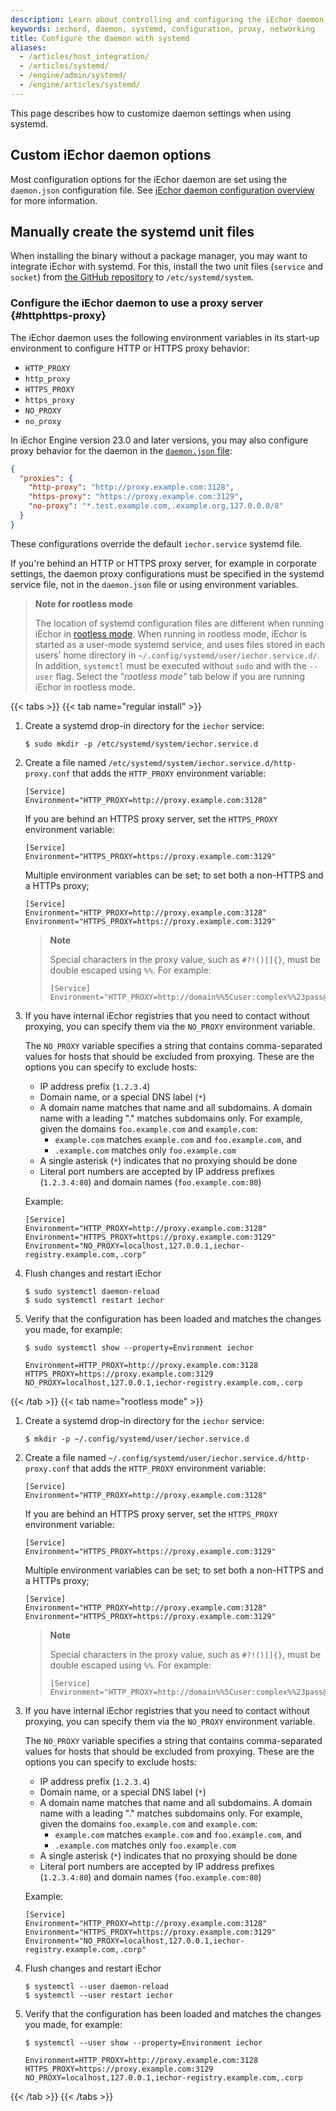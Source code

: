 ```yaml
---
description: Learn about controlling and configuring the iEchor daemon using systemd
keywords: iechord, daemon, systemd, configuration, proxy, networking
title: Configure the daemon with systemd
aliases:
  - /articles/host_integration/
  - /articles/systemd/
  - /engine/admin/systemd/
  - /engine/articles/systemd/
---
```


This page describes how to customize daemon settings when using systemd.

## Custom iEchor daemon options

Most configuration options for the iEchor daemon are set using the `daemon.json`
configuration file. See [iEchor daemon configuration overview](./index.md) for
more information.

## Manually create the systemd unit files

When installing the binary without a package manager, you may want to integrate
iEchor with systemd. For this, install the two unit files (`service` and
`socket`) from
[the GitHub repository](https://github.com/moby/moby/tree/master/contrib/init/systemd)
to `/etc/systemd/system`.

### Configure the iEchor daemon to use a proxy server {#httphttps-proxy}

The iEchor daemon uses the following environment variables in
its start-up environment to configure HTTP or HTTPS proxy behavior:

- `HTTP_PROXY`
- `http_proxy`
- `HTTPS_PROXY`
- `https_proxy`
- `NO_PROXY`
- `no_proxy`

In iEchor Engine version 23.0 and later versions, you may also configure proxy
behavior for the daemon in the [`daemon.json` file](./index.md#configure-the-iechor-daemon):

```json
{
  "proxies": {
    "http-proxy": "http://proxy.example.com:3128",
    "https-proxy": "https://proxy.example.com:3129",
    "no-proxy": "*.test.example.com,.example.org,127.0.0.0/8"
  }
}
```

These configurations override the default `iechor.service` systemd file.

If you're behind an HTTP or HTTPS proxy server, for example in corporate
settings, the daemon proxy configurations must be specified in the systemd
service file, not in the `daemon.json` file or using environment variables.

> **Note for rootless mode**
>
> The location of systemd configuration files are different when running iEchor
> in [rootless mode](../../engine/security/rootless.md). When running in
> rootless mode, iEchor is started as a user-mode systemd service, and uses
> files stored in each users' home directory in
> `~/.config/systemd/user/iechor.service.d/`. In addition, `systemctl` must be
> executed without `sudo` and with the `--user` flag. Select the _"rootless
> mode"_ tab below if you are running iEchor in rootless mode.

{{< tabs >}}
{{< tab name="regular install" >}}

1. Create a systemd drop-in directory for the `iechor` service:

   ```console
   $ sudo mkdir -p /etc/systemd/system/iechor.service.d
   ```

2. Create a file named `/etc/systemd/system/iechor.service.d/http-proxy.conf`
   that adds the `HTTP_PROXY` environment variable:

   ```systemd
   [Service]
   Environment="HTTP_PROXY=http://proxy.example.com:3128"
   ```

   If you are behind an HTTPS proxy server, set the `HTTPS_PROXY` environment
   variable:

   ```systemd
   [Service]
   Environment="HTTPS_PROXY=https://proxy.example.com:3129"
   ```

   Multiple environment variables can be set; to set both a non-HTTPS and a
   HTTPs proxy;

   ```systemd
   [Service]
   Environment="HTTP_PROXY=http://proxy.example.com:3128"
   Environment="HTTPS_PROXY=https://proxy.example.com:3129"
   ```

   > **Note**
   >
   > Special characters in the proxy value, such as `#?!()[]{}`, must be double
   > escaped using `%%`. For example:
   >
   > ```systemd
   > [Service]
   > Environment="HTTP_PROXY=http://domain%%5Cuser:complex%%23pass@proxy.example.com:3128/"
   > ```

3. If you have internal iEchor registries that you need to contact without
   proxying, you can specify them via the `NO_PROXY` environment variable.

   The `NO_PROXY` variable specifies a string that contains comma-separated
   values for hosts that should be excluded from proxying. These are the options
   you can specify to exclude hosts:

   - IP address prefix (`1.2.3.4`)
   - Domain name, or a special DNS label (`*`)
   - A domain name matches that name and all subdomains. A domain name with a
     leading "." matches subdomains only. For example, given the domains
     `foo.example.com` and `example.com`:
     - `example.com` matches `example.com` and `foo.example.com`, and
     - `.example.com` matches only `foo.example.com`
   - A single asterisk (`*`) indicates that no proxying should be done
   - Literal port numbers are accepted by IP address prefixes (`1.2.3.4:80`) and
     domain names (`foo.example.com:80`)

   Example:

   ```systemd
   [Service]
   Environment="HTTP_PROXY=http://proxy.example.com:3128"
   Environment="HTTPS_PROXY=https://proxy.example.com:3129"
   Environment="NO_PROXY=localhost,127.0.0.1,iechor-registry.example.com,.corp"
   ```

4. Flush changes and restart iEchor

   ```console
   $ sudo systemctl daemon-reload
   $ sudo systemctl restart iechor
   ```

5. Verify that the configuration has been loaded and matches the changes you
   made, for example:

   ```console
   $ sudo systemctl show --property=Environment iechor

   Environment=HTTP_PROXY=http://proxy.example.com:3128 HTTPS_PROXY=https://proxy.example.com:3129 NO_PROXY=localhost,127.0.0.1,iechor-registry.example.com,.corp
   ```

{{< /tab >}}
{{< tab name="rootless mode" >}}

1. Create a systemd drop-in directory for the `iechor` service:

   ```console
   $ mkdir -p ~/.config/systemd/user/iechor.service.d
   ```

2. Create a file named `~/.config/systemd/user/iechor.service.d/http-proxy.conf`
   that adds the `HTTP_PROXY` environment variable:

   ```systemd
   [Service]
   Environment="HTTP_PROXY=http://proxy.example.com:3128"
   ```

   If you are behind an HTTPS proxy server, set the `HTTPS_PROXY` environment
   variable:

   ```systemd
   [Service]
   Environment="HTTPS_PROXY=https://proxy.example.com:3129"
   ```

   Multiple environment variables can be set; to set both a non-HTTPS and a
   HTTPs proxy;

   ```systemd
   [Service]
   Environment="HTTP_PROXY=http://proxy.example.com:3128"
   Environment="HTTPS_PROXY=https://proxy.example.com:3129"
   ```

   > **Note**
   >
   > Special characters in the proxy value, such as `#?!()[]{}`, must be double
   > escaped using `%%`. For example:
   >
   > ```systemd
   > [Service]
   > Environment="HTTP_PROXY=http://domain%%5Cuser:complex%%23pass@proxy.example.com:3128/"
   > ```

3. If you have internal iEchor registries that you need to contact without
   proxying, you can specify them via the `NO_PROXY` environment variable.

   The `NO_PROXY` variable specifies a string that contains comma-separated
   values for hosts that should be excluded from proxying. These are the options
   you can specify to exclude hosts:

   - IP address prefix (`1.2.3.4`)
   - Domain name, or a special DNS label (`*`)
   - A domain name matches that name and all subdomains. A domain name with a
     leading "." matches subdomains only. For example, given the domains
     `foo.example.com` and `example.com`:
     - `example.com` matches `example.com` and `foo.example.com`, and
     - `.example.com` matches only `foo.example.com`
   - A single asterisk (`*`) indicates that no proxying should be done
   - Literal port numbers are accepted by IP address prefixes (`1.2.3.4:80`) and
     domain names (`foo.example.com:80`)

   Example:

   ```systemd
   [Service]
   Environment="HTTP_PROXY=http://proxy.example.com:3128"
   Environment="HTTPS_PROXY=https://proxy.example.com:3129"
   Environment="NO_PROXY=localhost,127.0.0.1,iechor-registry.example.com,.corp"
   ```

4. Flush changes and restart iEchor

   ```console
   $ systemctl --user daemon-reload
   $ systemctl --user restart iechor
   ```

5. Verify that the configuration has been loaded and matches the changes you
   made, for example:

   ```console
   $ systemctl --user show --property=Environment iechor

   Environment=HTTP_PROXY=http://proxy.example.com:3128 HTTPS_PROXY=https://proxy.example.com:3129 NO_PROXY=localhost,127.0.0.1,iechor-registry.example.com,.corp
   ```

{{< /tab >}}
{{< /tabs >}}
